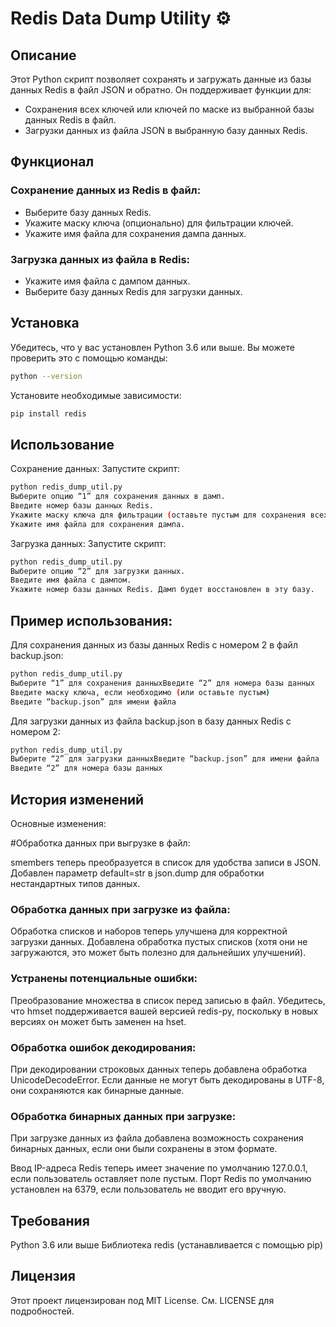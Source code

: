 # Redis Data Dump Utility ⚙️

## Описание

Этот Python скрипт позволяет сохранять и загружать данные из базы данных Redis в файл JSON и обратно. Он поддерживает функции для:

* Сохранения всех ключей или ключей по маске из выбранной базы данных Redis в файл.
* Загрузки данных из файла JSON в выбранную базу данных Redis.

## Функционал

### Сохранение данных из Redis в файл:

* Выберите базу данных Redis.
* Укажите маску ключа (опционально) для фильтрации ключей.
* Укажите имя файла для сохранения дампа данных.

### Загрузка данных из файла в Redis:

* Укажите имя файла с дампом данных.
* Выберите базу данных Redis для загрузки данных.

## Установка

Убедитесь, что у вас установлен Python 3.6 или выше. Вы можете проверить это с помощью команды:

```bash
python --version
```
Установите необходимые зависимости:
```bash
pip install redis
```
## Использование

Сохранение данных:
Запустите скрипт:
```bash
python redis_dump_util.py
Выберите опцию “1” для сохранения данных в дамп.
Введите номер базы данных Redis.
Укажите маску ключа для фильтрации (оставьте пустым для сохранения всех ключей).
Укажите имя файла для сохранения дампа.
```
Загрузка данных:
Запустите скрипт:
```bash
python redis_dump_util.py
Выберите опцию “2” для загрузки данных.
Введите имя файла с дампом.
Укажите номер базы данных Redis. Дамп будет восстановлен в эту базу.
```

## Пример использования:
Для сохранения данных из базы данных Redis с номером 2 в файл backup.json:
```bash
python redis_dump_util.py
Выберите “1” для сохранения данныхВведите “2” для номера базы данных
Введите маску ключа, если необходимо (или оставьте пустым)
Введите “backup.json” для имени файла
```
Для загрузки данных из файла backup.json в базу данных Redis с номером 2:
```bash
python redis_dump_util.py
Выберите “2” для загрузки данныхВведите “backup.json” для имени файла
Введите “2” для номера базы данных
```
## История изменений
Основные изменения:

#Обработка данных при выгрузке в файл:

smembers теперь преобразуется в список для удобства записи в JSON.
Добавлен параметр default=str в json.dump для обработки нестандартных типов данных.

### Обработка данных при загрузке из файла:
Обработка списков и наборов теперь улучшена для корректной загрузки данных.
Добавлена обработка пустых списков (хотя они не загружаются, это может быть полезно для дальнейших улучшений).

### Устранены потенциальные ошибки:
Преобразование множества в список перед записью в файл.
Убедитесь, что hmset поддерживается вашей версией redis-py, поскольку в новых версиях он может быть заменен на hset.

### Обработка ошибок декодирования: 
При декодировании строковых данных теперь добавлена обработка UnicodeDecodeError. Если данные не могут быть декодированы в UTF-8, они сохраняются как бинарные данные.

### Обработка бинарных данных при загрузке: 
При загрузке данных из файла добавлена возможность сохранения бинарных данных, если они были сохранены в этом формате.

Ввод IP-адреса Redis теперь имеет значение по умолчанию 127.0.0.1, если пользователь оставляет поле пустым.
Порт Redis по умолчанию установлен на 6379, если пользователь не вводит его вручную.

## Требования
Python 3.6 или выше
Библиотека redis (устанавливается с помощью pip)

## Лицензия
Этот проект лицензирован под MIT License. См. LICENSE для подробностей.